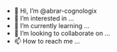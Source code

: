- 👋 Hi, I’m @abrar-cognologix
- 👀 I’m interested in ...
- 🌱 I’m currently learning ...
- 💞️ I’m looking to collaborate on ...
- 📫 How to reach me ...

<!---
abrar-cognologix/abrar-cognologix is a ✨ special ✨ repository because its `README.md` (this file) appears on your GitHub profile.
You can click the Preview link to take a look at your changes.
--->
